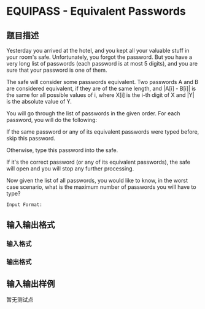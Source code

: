 # EQUIPASS - Equivalent Passwords

## 题目描述

Yesterday you arrived at the hotel, and you kept all your valuable stuff in your room's safe. Unfortunately, you forgot the password. But you have a very long list of passwords (each password is at most 5 digits), and you are sure that your password is one of them.

The safe will consider some passwords equivalent. Two passwords A and B are considered equivalent, if they are of the same length, and |A\[i\] - B\[i\]| is the same for all possible values of i, where X\[i\] is the i-th digit of X and |Y| is the absolute value of Y.

You will go through the list of passwords in the given order. For each password, you will do the following:

If the same password or any of its equivalent passwords were typed before, skip this password.

Otherwise, type this password into the safe.

If it's the correct password (or any of its equivalent passwords), the safe will open and you will stop any further processing.

Now given the list of all passwords, you would like to know, in the worst case scenario, what is the maximum number of passwords you will have to type?

`Input Format:`

## 输入输出格式

### 输入格式

### 输出格式

## 输入输出样例

暂无测试点

